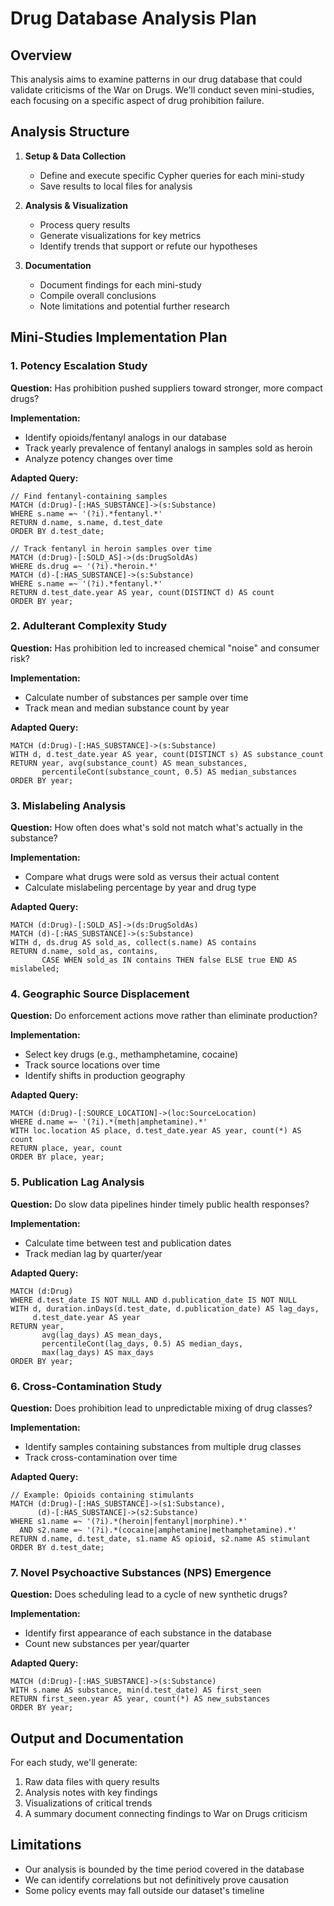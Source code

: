 # Drug Database Analysis Plan

## Overview
This analysis aims to examine patterns in our drug database that could validate criticisms of the War on Drugs. We'll conduct seven mini-studies, each focusing on a specific aspect of drug prohibition failure.

## Analysis Structure

1. **Setup & Data Collection**
   - Define and execute specific Cypher queries for each mini-study
   - Save results to local files for analysis

2. **Analysis & Visualization**
   - Process query results
   - Generate visualizations for key metrics
   - Identify trends that support or refute our hypotheses

3. **Documentation**
   - Document findings for each mini-study
   - Compile overall conclusions
   - Note limitations and potential further research

## Mini-Studies Implementation Plan

### 1. Potency Escalation Study
**Question:** Has prohibition pushed suppliers toward stronger, more compact drugs?

**Implementation:**
- Identify opioids/fentanyl analogs in our database
- Track yearly prevalence of fentanyl analogs in samples sold as heroin
- Analyze potency changes over time

**Adapted Query:**
```cypher
// Find fentanyl-containing samples
MATCH (d:Drug)-[:HAS_SUBSTANCE]->(s:Substance) 
WHERE s.name =~ '(?i).*fentanyl.*' 
RETURN d.name, s.name, d.test_date
ORDER BY d.test_date;

// Track fentanyl in heroin samples over time
MATCH (d:Drug)-[:SOLD_AS]->(ds:DrugSoldAs)
WHERE ds.drug =~ '(?i).*heroin.*'
MATCH (d)-[:HAS_SUBSTANCE]->(s:Substance)
WHERE s.name =~ '(?i).*fentanyl.*'
RETURN d.test_date.year AS year, count(DISTINCT d) AS count
ORDER BY year;
```

### 2. Adulterant Complexity Study
**Question:** Has prohibition led to increased chemical "noise" and consumer risk?

**Implementation:**
- Calculate number of substances per sample over time
- Track mean and median substance count by year

**Adapted Query:**
```cypher
MATCH (d:Drug)-[:HAS_SUBSTANCE]->(s:Substance)
WITH d, d.test_date.year AS year, count(DISTINCT s) AS substance_count
RETURN year, avg(substance_count) AS mean_substances, 
       percentileCont(substance_count, 0.5) AS median_substances
ORDER BY year;
```

### 3. Mislabeling Analysis
**Question:** How often does what's sold not match what's actually in the substance?

**Implementation:**
- Compare what drugs were sold as versus their actual content
- Calculate mislabeling percentage by year and drug type

**Adapted Query:**
```cypher
MATCH (d:Drug)-[:SOLD_AS]->(ds:DrugSoldAs)
MATCH (d)-[:HAS_SUBSTANCE]->(s:Substance)
WITH d, ds.drug AS sold_as, collect(s.name) AS contains
RETURN d.name, sold_as, contains, 
       CASE WHEN sold_as IN contains THEN false ELSE true END AS mislabeled;
```

### 4. Geographic Source Displacement
**Question:** Do enforcement actions move rather than eliminate production?

**Implementation:**
- Select key drugs (e.g., methamphetamine, cocaine)
- Track source locations over time
- Identify shifts in production geography

**Adapted Query:**
```cypher
MATCH (d:Drug)-[:SOURCE_LOCATION]->(loc:SourceLocation)
WHERE d.name =~ '(?i).*(meth|amphetamine).*'
WITH loc.location AS place, d.test_date.year AS year, count(*) AS count
RETURN place, year, count
ORDER BY place, year;
```

### 5. Publication Lag Analysis
**Question:** Do slow data pipelines hinder timely public health responses?

**Implementation:**
- Calculate time between test and publication dates
- Track median lag by quarter/year

**Adapted Query:**
```cypher
MATCH (d:Drug)
WHERE d.test_date IS NOT NULL AND d.publication_date IS NOT NULL
WITH d, duration.inDays(d.test_date, d.publication_date) AS lag_days, 
     d.test_date.year AS year
RETURN year, 
       avg(lag_days) AS mean_days,
       percentileCont(lag_days, 0.5) AS median_days,
       max(lag_days) AS max_days
ORDER BY year;
```

### 6. Cross-Contamination Study
**Question:** Does prohibition lead to unpredictable mixing of drug classes?

**Implementation:**
- Identify samples containing substances from multiple drug classes
- Track cross-contamination over time

**Adapted Query:**
```cypher
// Example: Opioids containing stimulants
MATCH (d:Drug)-[:HAS_SUBSTANCE]->(s1:Substance),
      (d)-[:HAS_SUBSTANCE]->(s2:Substance)
WHERE s1.name =~ '(?i).*(heroin|fentanyl|morphine).*'
  AND s2.name =~ '(?i).*(cocaine|amphetamine|methamphetamine).*'
RETURN d.name, d.test_date, s1.name AS opioid, s2.name AS stimulant
ORDER BY d.test_date;
```

### 7. Novel Psychoactive Substances (NPS) Emergence
**Question:** Does scheduling lead to a cycle of new synthetic drugs?

**Implementation:**
- Identify first appearance of each substance in the database
- Count new substances per year/quarter

**Adapted Query:**
```cypher
MATCH (d:Drug)-[:HAS_SUBSTANCE]->(s:Substance)
WITH s.name AS substance, min(d.test_date) AS first_seen
RETURN first_seen.year AS year, count(*) AS new_substances
ORDER BY year;
```

## Output and Documentation
For each study, we'll generate:
1. Raw data files with query results
2. Analysis notes with key findings
3. Visualizations of critical trends
4. A summary document connecting findings to War on Drugs criticism

## Limitations
- Our analysis is bounded by the time period covered in the database
- We can identify correlations but not definitively prove causation
- Some policy events may fall outside our dataset's timeline